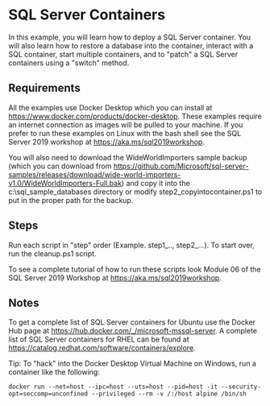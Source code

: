 # SQL Server Containers

In this example, you will learn how to deploy a SQL Server container. You will also learn how to restore a database into the container, interact with a SQL container, start multiple containers, and to "patch" a SQL Server containers using a "switch" method.

## Requirements

All the examples use Docker Desktop which you can install at https://www.docker.com/products/docker-desktop. These examples require an internet connection as images will be pulled to your machine. If you prefer to run these examples on Linux with the bash shell see the SQL Server 2019 workshop at https://aka.ms/sql2019workshop.

You will also need to download the WideWorldImporters sample backup (which you can download from https://github.com/Microsoft/sql-server-samples/releases/download/wide-world-importers-v1.0/WideWorldImporters-Full.bak) and copy it into the c:\sql_sample_databases directory or modify step2_copyintocontainer.ps1 to put in the proper path for the backup.

## Steps

Run each script in "step" order (Example. step1_.., step2_...). To start over, run the cleanup.ps1 script.

To see a complete tutorial of how to run these scripts look Module 06 of the SQL Server 2019 Workshop at https://aka.ms/sql2019workshop.

## Notes

To get a complete list of SQL Server containers for Ubuntu use the Docker Hub page at https://hub.docker.com/_/microsoft-mssql-server.  A complete list of SQL Server containers for RHEL can be found at https://catalog.redhat.com/software/containers/explore.

Tip: To "hack" into the Docker Desktop Virtual Machine on Windows, run a container like the following:

`docker run --net=host --ipc=host --uts=host --pid=host -it --security-opt=seccomp=unconfined --privileged --rm -v /:/host alpine /bin/sh`
